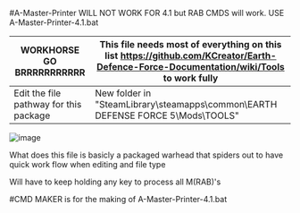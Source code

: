 #A-Master-Printer WILL NOT WORK FOR 4.1 but RAB CMDS will work. USE A-Master-Printer-4.1.bat

| WORKHORSE GO BRRRRRRRRRRR | This file needs most of everything on this list https://github.com/KCreator/Earth-Defence-Force-Documentation/wiki/Tools to work fully |
| ------ | ------ |
| Edit the file pathway for this package | New folder in "SteamLibrary\steamapps\common\EARTH DEFENSE FORCE 5\Mods\TOOLS" |

![image](https://user-images.githubusercontent.com/19373020/163498605-19f036e1-f2c8-4c8e-8d41-66cb81874ded.png)

What does this file is basicly a packaged warhead that spiders out to have quick work flow when editing and file type

Will have to keep holding any key to process all M(RAB)'s

#CMD MAKER is for the making of A-Master-Printer-4.1.bat
